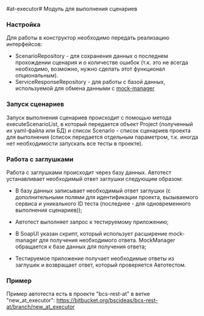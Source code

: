 #at-executor#
Модуль для выполнения сценариев

### Настройка ###
Для работы в конструктор необходимо передать реализацию интерфейсов:

* ScenarioRepository - для сохранения данных о последнем прохождении сценария и о количестве ошибок (т.к. это не всегда необходимо, возможно, нужно сделать этот функционал опциональным).
* ServiceResponseRepository - для работы с базой данных, используемой для обмена данными с [mock-manager](https://bitbucket.org/bscideas/soapui-mock-manager)

### Запуск сценариев ###
Запуск выполнения сценариев происходит с помощью метода executeScenarioList, в который передается объект Project (полученный их yaml-файла или БД) и список Scenario - список сценариев проекта для выполнения (список передается отдельным параметром, т.к. иногда нет необходимости запускать все тесты в проекте).

### Работа с заглушками ###
Работа с заглушками происходит через базу данных.
Автотест устанавливает необходимый ответ заглушки следующим образом:

- В базу данных записывает необходимый ответ заглушки (с дополнительными полями для идентификации проекта, вызываемого сервиса и уникального ID теста (последнее - для одновременного выполнения сценариев));

- Автотест выполняет запрос к тестируемому приложению;

- В SoapUI указан скрипт, который использует расширение mock-manager для получения необходимого ответа. MockManager обращается к базе данных для получения ответа;

- Тестируемое приложение получает необходимые ответы из заглушек и возвращает ответ, который проверяется Автотестом.

### Пример ###

Пример автотеста есть в проекте "bcs-rest-at" в ветке "new_at_executor": https://bitbucket.org/bscideas/bcs-rest-at/branch/new_at_executor